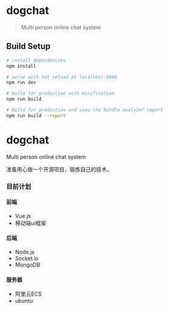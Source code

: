# dogchat

> Multi person online chat system

## Build Setup

``` bash
# install dependencies
npm install

# serve with hot reload at localhost:8080
npm run dev

# build for production with minification
npm run build

# build for production and view the bundle analyzer report
npm run build --report
```

# dogchat
Multi person online chat system

准备用心做一个开源项目，锻炼自己的技术。

### 目前计划
#### 前端
- Vue.js
- 移动端ui框架
#### 后端
- Node.js
- Socket.io
- MongoDB
#### 服务器
- 阿里云ECS
- ubuntu
